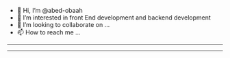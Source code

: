 - 👋 Hi, I’m @abed-obaah
- 👀 I’m interested in front End development and backend development
- 💞️ I’m looking to collaborate on ...
- 📫 How to reach me ...

<!---
abed-obaah/abed-obaah is a ✨ special ✨ repository because its `README.md` (this file) appears on your GitHub profile.
You can click the Preview link to take a look at your changes.
--->
---

---
